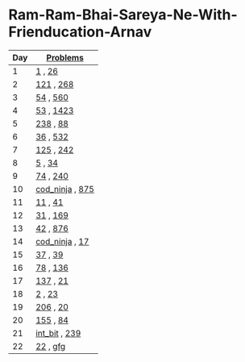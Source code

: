# Ram-Ram-Bhai-Sareya-Ne-With-Frienducation-Arnav

| Day | [ Problems ]( https://leetcode.com/problemset/ )                                                                                                    |
| --- | ----                                                                                                                                                |
| 1   | [1](./day_1/1.two-sum-python3.py)                             , [26](./day_1/26.remove-duplicates-from-sorted-array-python3.py)                     |
| 2   | [121](./day_2/121.best-time-to-buy-and-sell-stock-python3.py) , [268](./day_2/268.missing-number-python3.py)                                        |
| 3   | [54](./day_3/54.spiral-matrix-python3.py)                     , [560](./day_3/560.subarray-sum-equals-k-python3.py)                                 |
| 4   | [53](./day_4/53.maximum-subarray-python3.py)                  , [1423](./day_4/1423.maximum-points-you-can-obtain-from-cards-python3.py)            |
| 5   | [238](./day_5/238.product-of-array-except-self-python3.py)    , [88](./day_5/88.merge-sorted-array-python3.py)                                      |
| 6   | [36](./day_6/36.valid-sudoku-python3.py)                      , [532](./day_6/532.k-diff-pairs-in-an-array-python3.py)                              |
| 7   | [125](./day_7/125.valid-palindrome-python3.py)                , [242](./day_7/242.valid-anagram-python3.py)                                         |
| 8   | [5](./day_8/5.longest-palindromic-substring-python3.py)       , [34](./day_8/34.find-first-and-last-position-of-element-in-sorted-array-python3.py) |
| 9   | [74](./day_9/74.search-a-2d-matrix-python3.py)                , [240](./day_9/240.search-a-2d-matrix-ii-python3.py)                                 |
| 10  | [cod_ninja](./day_10/allocate_books.py)                       , [875](./day_10/875.koko-eating-bananas-python3.py)                                  |
| 11  | [11](./day_11/painters_partition.py)                          , [41](./day_11/41.first-missing-positive-python3.py)                                 |
| 12  | [31](./day_12/31.next-permutation-python3.py)                 , [169](./day_12/169.majority-element-python3.py)                                     |
| 13  | [42](./day_13/42.trapping-rain-water-python3.py)              , [876](./day_13/876.middle-of-the-linked-list-python3.py)                            |
| 14  | [cod_ninja](./day_14/sort01.py)                               , [17](./day_14/17.letter-combinations-of-a-phone-number-python3.py)                  |
| 15  | [37](./day_15/37.sudoku-solver-python3.py)                    , [39](./day_15/39.combination-sum-python3.py)                                        |
| 16  | [78](./day_16/78.subsets-python3.py)                          , [136](./day_16/136.single-number-python3.py)                                        |
| 17  | [137](./day_17/137.single-number-ii-python3.py)               , [21](./day_17/21.merge-two-sorted-lists-python3.py)                                 |
| 18  | [2](./day_18/2.add-two-numbers-python3.py)                    , [23](./day_18/23.merge-k-sorted-lists-python3.py)                                   |
| 19  | [206](./day_19/206.reverse-linked-list-python3.py)            , [20](./day_19/20.valid-parentheses-python3.py)                                      |
| 20  | [155](./day_20/155.min-stack-python3.py)                      , [84](./day_20/84.largest-rectangle-in-histogram-python3.py)                         |
| 21  | [int_bit](./day_21/nearest_smaller_element.py)                , [239](./day_21/239.sliding-window-maximum-python3.py)                               |
| 22  | [22](./day_22/55.jump-game-python3.py)                        , [gfg](./day_22/fractional_knapsack.py)                                              |
